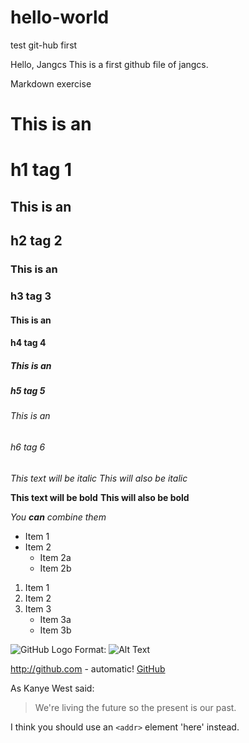 # hello-world
test git-hub first

Hello, Jangcs
This is a first github file of jangcs.

Markdown exercise

# This is an <h1> h1 tag 1
## This is an <h2> h2 tag 2
### This is an <h3> h3 tag 3
#### This is an <h4> h4 tag 4
##### This is an <h5> h5 tag 5 
###### This is an <h6> h6 tag 6

*This text will be italic*
_This will also be italic_

**This text will be bold**
__This will also be bold__

_You **can** combine them_

* Item 1
* Item 2
  * Item 2a
  * Item 2b


1. Item 1
2. Item 2
3. Item 3
   * Item 3a
   * Item 3b
   
   
![GitHub Logo](/images/logo.png)
Format: ![Alt Text](url)   

http://github.com - automatic!
[GitHub](http://github.com)


As Kanye West said:

> We're living the future so
> the present is our past.

I think you should use an
`<addr>` element 'here' instead.

